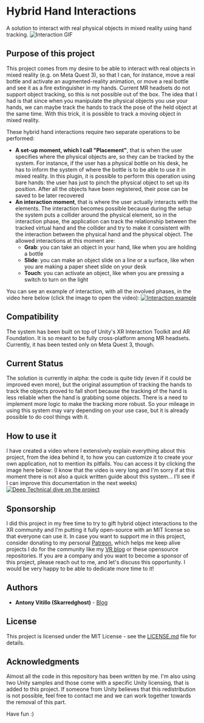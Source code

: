 # Hybrid Hand Interactions
A solution to interact with real physical objects in mixed reality using hand tracking.
![Interaction GIF](https://i.giphy.com/media/v1.Y2lkPTc5MGI3NjExajdwaXJmYjRvcnNucWJrZXZ2eTBsa2xtcmozNmhxeGc3OXUyNmFqYiZlcD12MV9pbnRlcm5hbF9naWZfYnlfaWQmY3Q9Zw/UQfF6TIxjwzEAy1MAO/giphy-downsized.gif)


## Purpose of this project
This project comes from my desire to be able to interact with real objects in mixed reality (e.g. on Meta Quest 3), so that I can, for instance, move a real bottle and activate an augmented-reality animation, or move a real bottle and see it as a fire extinguisher in my hands. Current MR headsets do not support object tracking, so this is not possible out of the box. The idea that I had is that since when you manipulate the physical objects you use your hands, we can maybe track the hands to track the pose of the held object at the same time. With this trick, it is possible to track a moving object in mixed reality.

These hybrid hand interactions require two separate operations to be performed:

- **A set-up moment, which I call "Placement"**, that is when the user specifies where the physical objects are, so they can be tracked by the system. For instance, if the user has a physical bottle on his desk, he has to inform the system of where the bottle is to be able to use it in mixed reality. In this plugin, it is possible to perform this operation using bare hands: the user has just to pinch the physical object to set up its position. After all the objects have been registered, their pose can be saved to be later recovered
- **An interaction moment**, that is where the user actually interacts with the elements. The interaction becomes possible because during the setup the system puts a collider around the physical element, so in the interaction phase, the application can track the relationship between the tracked virtual hand and the collider and try to make it consistent with the interaction between the physical hand and the physical object. The allowed interactions at this moment are:
  - **Grab**: you can take an object in your hand, like when you are holding a bottle
  - **Slide**: you can make an object slide on a line or a surface, like when you are making a paper sheet slide on your desk
  - **Touch**: you can activate an object, like when you are pressing a switch to turn on the light

You can see an example of interaction, with all the involved phases, in the video here below (click the image to open the video):
[![Interaction example](http://img.youtube.com/vi/7egL2W0263Q/0.jpg)](https://www.youtube.com/watch?v=7egL2W0263Q "MR Interaction With Physical Objects")

## Compatibility
The system has been built on top of Unity's XR Interaction Toolkit and AR Foundation. It is so meant to be fully cross-platform among MR headsets. Currently, it has been tested only on Meta Quest 3, though.

## Current Status
The solution is currently in alpha: the code is quite tidy (even if it could be improved even more), but the original assumption of tracking the hands to track the objects proved to fall short because the tracking of the hand is less reliable when the hand is grabbing some objects. There is a need to implement more logic to make the tracking more robust. So your mileage in using this system may vary depending on your use case, but it is already possible to do cool things with it.

## How to use it
I have created a video where I extensively explain everything about this project, from the idea behind it, to how you can customize it to create your own application, not to mention its pitfalls. You can access it by clicking the image here below:
(I know that the video is very long and I'm sorry if at this moment there is not also a quick written guide about this system... I'll see if I can improve this documentation in the next weeks)
[![Deep Technical dive on the project](http://img.youtube.com/vi/MFqpdb8gNDg/0.jpg)](https://www.youtube.com/watch?v=MFqpdb8gNDg "Deep Technical dive on the project")

## Sponsorship
I did this project in my free time to try to gift hybrid object interactions to the XR community and I'm putting it fully open-source with an MIT license so that everyone can use it. In case you want to support me in this project, consider donating to my personal [Patreon](https://www.patreon.com/skarredghost), which helps me keep alive projects I do for the community like my [VR blog](https://skarredghost.com) or these opensource repositories.
If you are a company and you want to become a sponsor of this project, please reach out to me, and let's discuss this opportunity. I would be very happy to be able to dedicate more time to it!

## Authors

* **Antony Vitillo (Skarredghost)** - [Blog](http://skarredghost.com)

## License

This project is licensed under the MIT License - see the [LICENSE.md](LICENSE.md) file for details.

## Acknowledgments
Almost all the code in this repository has been written by me. I'm also using two Unity samples and those come with a specific Unity licensing, that is added to this project. If someone from Unity believes that this redistribution is not possible, feel free to contact me and we can work together towards the removal of this part.

Have fun :)
